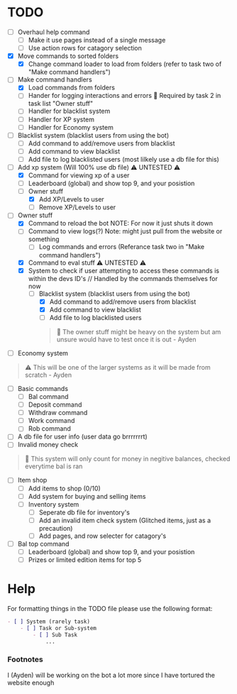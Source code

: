 # TODO

- [ ] Overhaul help command
   - [ ] Make it use pages instead of a single message
   - [ ] Use action rows for catagory selection
- [X] Move commands to sorted folders
   - [X] Change command loader to load from folders (refer to task two of "Make command handlers")
- [ ] Make command handlers
   - [X] Load commands from folders
   - [ ] Hander for logging interactions and errors :memo: Required by task 2 in task list "Owner stuff"
   - [ ] Handler for blacklist system
   - [ ] Handler for XP system
   - [ ] Handler for Economy system
- [ ] Blacklist system (blacklist users from using the bot)
   - [ ] Add command to add/remove users from blacklist
   - [ ] Add command to view blacklist
   - [ ] Add file to log blacklisted users (most lilkely use a db file for this)
- [ ] Add xp system (Will 100% use db file) :warning: UNTESTED :warning:
   - [X] Command for viewing xp of a user
   - [ ] Leaderboard (global) and show top 9, and your posistion
   - [ ] Owner stuff
     - [X] Add XP/Levels to user
     - [ ] Remove XP/Levels to user
- [ ] Owner stuff
   - [X] Command to reload the bot NOTE: For now it just shuts it down
   - [ ] Command to view logs(?) Note: might just pull from the website or something
     - [ ] Log commands and errors (Referance task two in "Make command handlers") 
   - [X] Command to eval stuff :warning: UNTESTED :warning:
   - [X] System to check if user attempting to access these commands is within the devs ID's // Handled by the commands themselves for now
      - [ ] Blacklist system (blacklist users from using the bot)
         - [X] Add command to add/remove users from blacklist
         - [X] Add command to view blacklist
         - [ ] Add file to log blacklisted users
         > :memo: The owner stuff might be heavy on the system but am unsure would have to test once it is out - Ayden
- [ ] Economy system
> :warning: This will be one of the larger systems as it will be made from scratch - Ayden
   - [ ] Basic commands
      - [ ] Bal command
      - [ ] Deposit command
      - [ ] Withdraw command
      - [ ] Work command
      - [ ] Rob command
   - [ ] A db file for user info (user data go brrrrrrrt)
   - [ ] Invalid money check
   > :memo: This system will only count for money in negitive balances, checked everytime bal is ran
   - [ ] Item shop
      - [ ] Add items to shop (0/10)
      - [ ] Add system for buying and selling items
      - [ ] Inventory system
          - [ ] Seperate db file for inventory's
          - [ ] Add an invalid item check system (Glitched items, just as a precaution)
          - [ ] Add pages, and row selecter for catagory's
   - [ ] Bal top command
       - [ ] Leaderboard (global) and show top 9, and your posistion
       - [ ] Prizes or limited edition items for top 5

# Help

For formatting things in the TODO file please use the following format:

```markdown
- [ ] System (rarely task)
    - [ ] Task or Sub-system
        - [ ] Sub Task
            ...
```

### Footnotes

I (Ayden) will be working on the bot a lot more since I have tortured the website enough